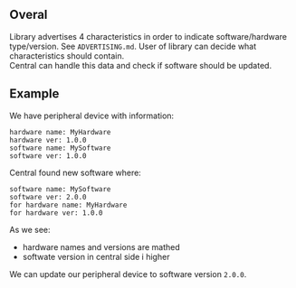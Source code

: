 ## Overal
Library advertises 4 characteristics in order to indicate software/hardware type/version.
See `ADVERTISING.md`. User of library can decide what characteristics should contain.\
Central can handle this data and check if software should be updated.

## Example
We have peripheral device with information:
```
hardware name: MyHardware
hardware ver: 1.0.0
software name: MySoftware
software ver: 1.0.0
```
Central found new software where:
```
software name: MySoftware
software ver: 2.0.0
for hardware name: MyHardware
for hardware ver: 1.0.0
```
As we see:
- hardware names and versions are mathed
- softwate version in central side i higher

We can update our peripheral device to software version `2.0.0`.